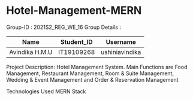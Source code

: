 # Hotel-Management-MERN
Group-ID : 2021S2_REG_WE_16
Group Details :

|Name|Student_ID|Username|
|:---:|:--------:|:------:|
|Avindika H.M.U|IT19109268|ushiniavindika|

Project Description:  Hotel Management System. Main Functions are Food Management, Restaurant Management, Room & Suite Management, Wedding & Event Management and Order & Reservation Management

Technologies
Used MERN Stack
